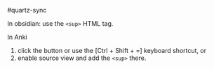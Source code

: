 #quartz-sync 

In obsidian: use the `<sup>` HTML tag.

In Anki
1. click the button or use the \[Ctrl + Shift + =\] keyboard shortcut, or
2. enable source view and add the `<sup>` there.
